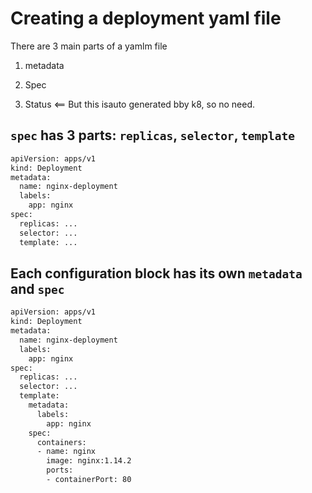 # Creating a deployment yaml file

There are 3 main parts of a yamlm file

1) metadata

2) Spec

3) Status <== But this isauto generated bby k8, so no need.


## `spec` has 3 parts: `replicas`, `selector`, `template`

```bash
apiVersion: apps/v1
kind: Deployment
metadata:
  name: nginx-deployment
  labels:
    app: nginx
spec:
  replicas: ...
  selector: ...
  template: ...
```


## Each configuration block has its own `metadata` and `spec`

```bash
apiVersion: apps/v1
kind: Deployment
metadata:
  name: nginx-deployment
  labels:
    app: nginx
spec:
  replicas: ...
  selector: ...
  template:
    metadata:
      labels:
        app: nginx
    spec:
      containers:
      - name: nginx
        image: nginx:1.14.2
        ports:
        - containerPort: 80
```
